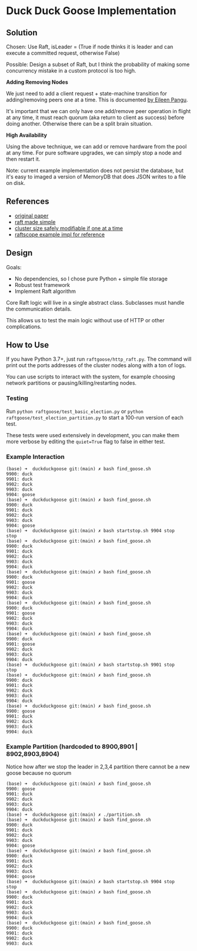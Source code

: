 # Duck Duck Goose Implementation


## Solution

Chosen: Use Raft, isLeader = (True if node thinks it is leader and can execute a committed request, otherwise False)

Possible: Design a subset of Raft, but I think the probability of making some concurrency mistake in a custom protocol is too high.

**Adding Removing Nodes**

We just need to add a client request + state-machine transition for adding/removing peers one at a time. This is documented [by Eileen Pangu](https://eileen-code4fun.medium.com/raft-cluster-membership-change-protocol-f57cc17d1c03).

It's important that we can only have one add/remove peer operation in flight at any time, it must reach quorum (aka return to client as success) before doing another. Otherwise there can be a split brain situation.

**High Availability**

Using the above technique, we can add or remove hardware from the pool at any time. For pure software upgrades, we can simply stop a node and then restart it.

Note: current example implementation does not persist the database, but it's easy to imaged a version of MemoryDB that does JSON writes to a file on disk.

## References


- [original paper](https://raft.github.io/raft.pdf)
- [raft made simple](https://levelup.gitconnected.com/raft-consensus-protocol-made-simpler-922c38675181)
- [cluster size safely modifiable if one at a time](https://eileen-code4fun.medium.com/raft-cluster-membership-change-protocol-f57cc17d1c03)
- [raftscope example impl for reference](https://github.com/ongardie/raftscope/blob/5b0c10ab51f873721895e7470b49e04c94bf826f/raft.js)


## Design

Goals:
- No dependencies, so I chose pure Python + simple file storage
- Robust test framework
- Implement Raft algorithm

Core Raft logic will live in a single abstract class. Subclasses must handle the communication details.

This allows us to test the main logic without use of HTTP or other complications.

## How to Use

If you have Python 3.7+, just run `raftgoose/http_raft.py`. The command will print out the ports addresses of the cluster nodes along with a ton of logs.

You can use scripts to interact with the system, for example choosing network partitions or pausing/killing/restarting nodes.

### Testing

Run `python raftgoose/test_basic_election.py` or `python raftgoose/test_election_partition.py` to start a 100-run version of each test.

These tests were used extensively in development, you can make them more verbose by editing the `quiet=True` flag to false in either test.

### Example Interaction
```
(base) ➜  duckduckgoose git:(main) ✗ bash find_goose.sh
9900: duck
9901: duck
9902: duck
9903: duck
9904: goose
(base) ➜  duckduckgoose git:(main) ✗ bash find_goose.sh
9900: duck
9901: duck
9902: duck
9903: duck
9904: goose
(base) ➜  duckduckgoose git:(main) ✗ bash startstop.sh 9904 stop
stop
(base) ➜  duckduckgoose git:(main) ✗ bash find_goose.sh
9900: duck
9901: duck
9902: duck
9903: duck
9904: duck
(base) ➜  duckduckgoose git:(main) ✗ bash find_goose.sh
9900: duck
9901: goose
9902: duck
9903: duck
9904: duck
(base) ➜  duckduckgoose git:(main) ✗ bash find_goose.sh
9900: duck
9901: goose
9902: duck
9903: duck
9904: duck
(base) ➜  duckduckgoose git:(main) ✗ bash find_goose.sh
9900: duck
9901: goose
9902: duck
9903: duck
9904: duck
(base) ➜  duckduckgoose git:(main) ✗ bash startstop.sh 9901 stop
stop
(base) ➜  duckduckgoose git:(main) ✗ bash find_goose.sh
9900: duck
9901: duck
9902: duck
9903: duck
9904: duck
(base) ➜  duckduckgoose git:(main) ✗ bash find_goose.sh
9900: goose
9901: duck
9902: duck
9903: duck
9904: duck
```

### Example Partition (hardcoded to 8900,8901 | 8902,8903,8904)

Notice how after we stop the leader in 2,3,4 partition there cannot be a new goose because no quorum
```
(base) ➜  duckduckgoose git:(main) ✗ bash find_goose.sh
9900: goose
9901: duck
9902: duck
9903: duck
9904: duck
(base) ➜  duckduckgoose git:(main) ✗ ./partition.sh
(base) ➜  duckduckgoose git:(main) ✗ bash find_goose.sh
9900: duck
9901: duck
9902: duck
9903: duck
9904: goose
(base) ➜  duckduckgoose git:(main) ✗ bash find_goose.sh
9900: duck
9901: duck
9902: duck
9903: duck
9904: goose
(base) ➜  duckduckgoose git:(main) ✗ bash startstop.sh 9904 stop
stop
(base) ➜  duckduckgoose git:(main) ✗ bash find_goose.sh
9900: duck
9901: duck
9902: duck
9903: duck
9904: duck
(base) ➜  duckduckgoose git:(main) ✗ bash find_goose.sh
9900: duck
9901: duck
9902: duck
9903: duck
```
